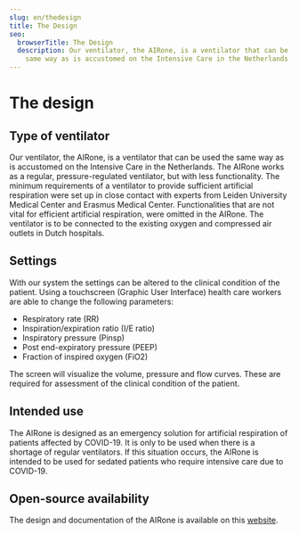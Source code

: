 ```yaml
---
slug: en/thedesign
title: The Design
seo:
  browserTitle: The Design
  description: Our ventilator, the AIRone, is a ventilator that can be used the
    same way as is accustomed on the Intensive Care in the Netherlands.
---
```

<!--StartFragment-->

# The design

## Type of ventilator

Our ventilator, the AIRone, is a ventilator that can be used the same way as is accustomed on the Intensive Care in the Netherlands. The AIRone works as a regular, pressure-regulated ventilator, but with less functionality. The minimum requirements of a ventilator to provide sufficient artificial respiration were set up in close contact with experts from Leiden University Medical Center and Erasmus Medical Center. Functionalities that are not vital for efficient artificial respiration, were omitted in the AIRone. The ventilator is to be connected to the existing oxygen and compressed air outlets in Dutch hospitals.

## Settings

With our system the settings can be altered to the clinical condition of the patient. Using a touchscreen (Graphic User Interface) health care workers are able to change the following parameters:

* Respiratory rate (RR)
* Inspiration/expiration ratio (I/E ratio)
* Inspiratory pressure (Pinsp)
* Post end-expiratory pressure (PEEP)
* Fraction of inspired oxygen (FiO2)

The screen will visualize the volume, pressure and flow curves. These are required for assessment of the clinical condition of the patient.

## Intended use

The AIRone is designed as an emergency solution for artificial respiration of patients affected by COVID-19. It is only to be used when there is a shortage of regular ventilators. If this situation occurs, the AIRone is intended to be used for sedated patients who require intensive care due to COVID-19.

## Open-source availability

The design and documentation of the AIRone is available on this [website](https://osf.io/mn7xq/).

<!--EndFragment-->